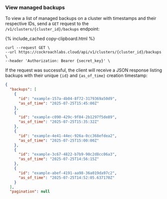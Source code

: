 ### View managed backups

To view a list of managed backups on a cluster with timestamps and their respective IDs, send a `GET` request to the `/v1/clusters/{cluster_id}/backups` endpoint:

{% include_cached copy-clipboard.html %}
~~~ shell
curl --request GET \
--url https://cockroachlabs.cloud/api/v1/clusters/{cluster_id}/backups \
--header 'Authorization: Bearer {secret_key}' \
~~~

If the request was successful, the client will receive a JSON response listing backups with their unique `{id}` and `{as_of_time}` creation timestamp:

~~~ json
{
  "backups": [
    {
      "id": "example-157a-4b04-8f72-3179369a50d9",
      "as_of_time": "2025-07-25T15:45:00Z"
    },
    {
      "id": "example-c090-429c-9f84-2b1297f5de89",
      "as_of_time": "2025-07-25T15:35:32Z"
    },
    {
      "id": "example-4e41-44ec-926a-0cc368efdea2",
      "as_of_time": "2025-07-25T15:00:00Z"
    },
    {
      "id": "example-3c67-4822-b7b9-90c2d8cc06a3",
      "as_of_time": "2025-07-25T14:56:15Z"
    },
    {
      "id": "example-abef-4191-aa98-36a019da97c2",
      "as_of_time": "2025-07-25T14:52:05.637170Z"
    }
  ],
  "pagination": null
~~~

